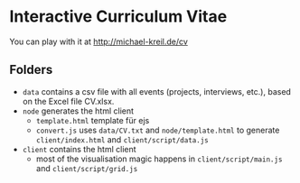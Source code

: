 # Interactive Curriculum Vitae

You can play with it at <http://michael-kreil.de/cv>

## Folders

* `data` contains a csv file with all events (projects, interviews, etc.), based on the Excel file CV.xlsx.
* `node` generates the html client
  * `template.html` template für ejs
  * `convert.js` uses `data/CV.txt` and `node/template.html` to generate `client/index.html` and `client/script/data.js`
* `client` contains the html client
  * most of the visualisation magic happens in `client/script/main.js` and `client/script/grid.js`

